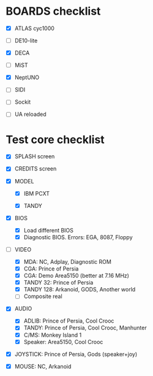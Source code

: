 # BOARDS checklist

- [x] ATLAS cyc1000

- [ ] DE10-lite

- [x] DECA

- [ ] MiST

- [x] NeptUNO

- [ ] SIDI

- [ ] Sockit

- [ ] UA reloaded

# Test core checklist

- [x] SPLASH screen

- [x] CREDITS screen

- [x] MODEL

  - [x] IBM PCXT

  - [x] TANDY

- [x] BIOS

  - [x] Load different BIOS
  - [x] Diagnostic BIOS. Errors: EGA, 8087, Floppy

- [ ] VIDEO

  - [x] MDA: NC, Adplay, Diagnostic ROM
  - [x] CGA: Prince of Persia
  - [x] CGA: Demo Area5150 (better at 7.16 MHz)
  - [x] TANDY 32: Prince of Persia
  - [x] TANDY 128: Arkanoid, GODS, Another world
  - [ ] Composite real

- [x] AUDIO

  - [x] ADLIB: Prince of Persia, Cool Crooc
  - [x] TANDY: Prince of Persia, Cool Crooc, Manhunter
  - [x] C/MS: Monkey Island 1
  - [x] Speaker: Area5150, Cool Crooc

- [x] JOYSTICK: Prince of Persia, Gods (speaker+joy)

- [x] MOUSE: NC, Arkanoid

  

